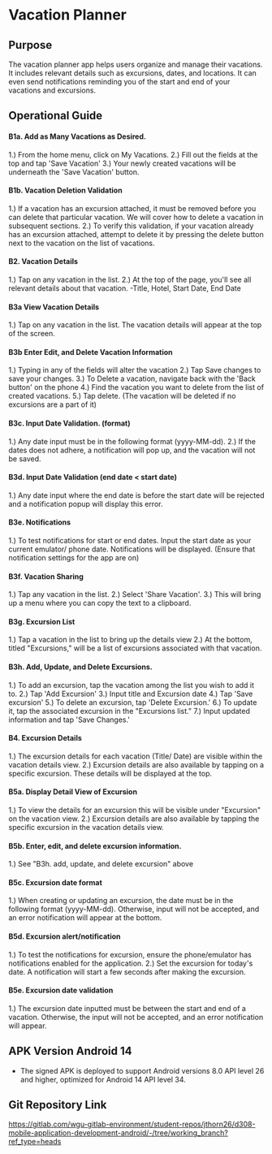 # Vacation Planner
## Purpose
The vacation planner app helps users organize and manage their vacations. It includes relevant details such as excursions, dates, and locations. It can even send notifications reminding you of the start and end of your vacations and excursions.
## Operational Guide
#### B1a. Add as Many Vacations as Desired.
1.) From the home menu, click on My Vacations.
2.) Fill out the fields at the top and tap 'Save Vacation'
3.) Your newly created vacations will be underneath the 'Save Vacation' button.
#### B1b. Vacation Deletion Validation
1.) If a vacation has an excursion attached, it must be removed before you can delete that particular vacation. We will cover how to delete a vacation in subsequent sections.
2.) To verify this validation, if your vacation already has an excursion attached, attempt to delete it by pressing the delete button next to the vacation on the list of vacations.
#### B2. Vacation Details
1.) Tap on any vacation in the list.
2.) At the top of the page, you'll see all relevant details about that vacation.
-Title, Hotel, Start Date, End Date
#### B3a View Vacation Details
1.) Tap on any vacation in the list. The vacation details will appear at the top of the screen.
#### B3b Enter Edit, and Delete Vacation Information
1.) Typing in any of the fields will alter the vacation
2.) Tap Save changes to save your changes.
3.) To Delete a vacation, navigate back with the 'Back button' on the phone
4.) Find the vacation you want to delete from the list of created vacations.
5.) Tap delete. (The vacation will be deleted if no excursions are a part of it)
#### B3c. Input Date Validation. (format)
1.) Any date input must be in the following format (yyyy-MM-dd).
2.) If the dates does not adhere, a notification will pop up, and the vacation will not
be saved.
#### B3d. Input Date Validation (end date < start  date)
1.) Any date input where the end date is before the start date will be rejected and a
notification popup will display this error.
#### B3e. Notifications
1.) To test notifications for start or end dates. Input the start date as your current emulator/ phone date. Notifications will be displayed. (Ensure that notification settings for the app are on)
#### B3f. Vacation Sharing
1.) Tap any vacation in the list.
2.) Select 'Share Vacation'.
3.) This will bring up a menu where you can copy the text to a clipboard.
#### B3g. Excursion List
1.) Tap a vacation in the list to bring up the details view
2.) At the bottom, titled "Excursions," will be a list of excursions associated with that
vacation.
#### B3h. Add, Update, and Delete Excursions.
1.) To add an excursion, tap the vacation among the list you wish to add it to.
2.) Tap 'Add Excursion'
3.) Input title and Excursion date
4.) Tap 'Save excursion'
5.) To delete an excursion, tap 'Delete Excursion.'
6.) To update it, tap the associated excursion in the "Excursions list."
7.) Input updated information and tap 'Save Changes.'
#### B4. Excursion Details
1.) The excursion details for each vacation (Title/ Date) are visible within the vacation details view.
2.) Excursion details are also available by tapping on a specific excursion. These details will be displayed at the top.
#### B5a. Display Detail View of Excursion
1.) To view the details for an excursion this will be visible under "Excursion" on the vacation view.
2.) Excursion details are also available by tapping the specific excursion in the vacation details view.
#### B5b. Enter, edit, and delete excursion information.
1.) See "B3h. add, update, and delete excursion" above
#### B5c. Excursion date format
1.) When creating or updating an excursion, the date must be in the following
format (yyyy-MM-dd). Otherwise, input will not be accepted, and an error notification will appear at the bottom.
#### B5d. Excursion alert/notification
1.) To test the notifications for excursion, ensure the phone/emulator has notifications enabled for the application.
2.) Set the excursion for today's date. A notification will start a few seconds after making the excursion.
#### B5e. Excursion date validation
1.) The excursion date inputted must be between the start and end of a vacation. Otherwise, the input will not be accepted, and an error notification will appear.
## APK Version Android 14
- The signed APK is deployed to support Android versions 8.0 API level 26 and higher, optimized for Android 14 API level 34.
## Git Repository Link
https://gitlab.com/wgu-gitlab-environment/student-repos/jthorn26/d308-mobile-application-development-android/-/tree/working_branch?ref_type=heads